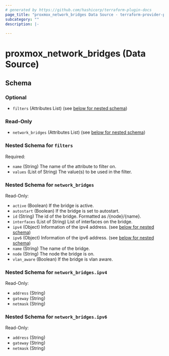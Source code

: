 ```yaml
---
# generated by https://github.com/hashicorp/terraform-plugin-docs
page_title: "proxmox_network_bridges Data Source - terraform-provider-proxmox"
subcategory: ""
description: |-
  
---
```


# proxmox_network_bridges (Data Source)





<!-- schema generated by tfplugindocs -->
## Schema

### Optional

- `filters` (Attributes List) (see [below for nested schema](#nestedatt--filters))

### Read-Only

- `network_bridges` (Attributes List) (see [below for nested schema](#nestedatt--network_bridges))

<a id="nestedatt--filters"></a>
### Nested Schema for `filters`

Required:

- `name` (String) The name of the attribute to filter on.
- `values` (List of String) The value(s) to be used in the filter.


<a id="nestedatt--network_bridges"></a>
### Nested Schema for `network_bridges`

Read-Only:

- `active` (Boolean) If the bridge is active.
- `autostart` (Boolean) If the bridge is set to autostart.
- `id` (String) The id of the bridge. Formatted as /{node}/{name}.
- `interfaces` (List of String) List of interfaces on the bridge.
- `ipv4` (Object) Information of the ipv4 address. (see [below for nested schema](#nestedatt--network_bridges--ipv4))
- `ipv6` (Object) Information of the ipv6 address. (see [below for nested schema](#nestedatt--network_bridges--ipv6))
- `name` (String) The name of the bridge.
- `node` (String) The node the bridge is on.
- `vlan_aware` (Boolean) If the bridge is vlan aware.

<a id="nestedatt--network_bridges--ipv4"></a>
### Nested Schema for `network_bridges.ipv4`

Read-Only:

- `address` (String)
- `gateway` (String)
- `netmask` (String)


<a id="nestedatt--network_bridges--ipv6"></a>
### Nested Schema for `network_bridges.ipv6`

Read-Only:

- `address` (String)
- `gateway` (String)
- `netmask` (String)


